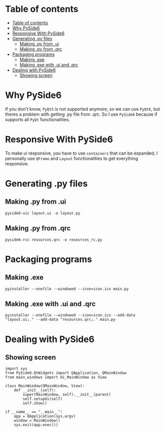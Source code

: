 # Table of contents
- [Table of contents](#table-of-contents)
- [Why PySide6](#why-pyside6)
- [Responsive With PySide6](#responsive-with-pyside6)
- [Generating .py files](#generating-py-files)
  - [Making .py from .ui](#making-py-from-ui)
  - [Making .py from .qrc](#making-py-from-qrc)
- [Packaging programs](#packaging-programs)
  - [Making .exe](#making-exe)
  - [Making .exe with .ui and .qrc](#making-exe-with-ui-and-qrc)
- [Dealing with PySide6](#dealing-with-pyside6)
  - [Showing screen](#showing-screen)

# Why PySide6
If you don't know, `PyQt5` is not supported anymore, so we can use `PyQt6`, but theres a problem with getting .py file from .qrc. So I use `PySide6` because if supports all `PyQt` functionalities.
# Responsive With PySide6
To make ui responsive, you have to use `containers` that can be expanded, I personally use `QFrame` and `Layout` functionalities to get everything responsive.

# Generating .py files
## Making .py from .ui
```
pyside6-uic layout.ui -o layout.py
```

## Making .py from .qrc
```
pyside6-rcc resources.qrc -o resources_rc.py
```

# Packaging programs 
## Making .exe
```
pyinstaller --onefile --windowed --icon=icon.ico main.py
```

## Making .exe with .ui and .qrc
```
pyinstaller --onefile --windowed --icon=icon.ico --add-data "layout.ui;." --add-data "resources.qrc;." main.py
```
# Dealing with PySide6
## Showing screen
```
import sys
from PySide6.QtWidgets import QApplication, QMainWindow
from main_windows import Ui_MainWindow as View

class MainWindow(QMainWindow, View):
    def __init__(self):
        super(MainWindow, self).__init__(parent)
        self.setupUi(self)
        self.show()

if __name__ == "__main__":
    app = QApplication(sys.argv)
    window = MainWindow()
    sys.exit(app.exec())
```